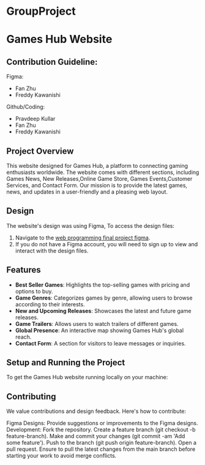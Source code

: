 
# GroupProject
# Games Hub Website

## Contribution Guideline:

Figma:
- Fan Zhu
- Freddy Kawanishi

Github/Coding:
- Pravdeep Kullar
- Fan Zhu
- Freddy Kawanishi

## Project Overview
This website designed for Games Hub, a platform to connecting gaming enthusiasts worldwide. The website comes with different sections, including Games News, New Releases,Online Game Store, Games Events,Customer Services, and Contact Form. Our mission is to provide the latest games, news, and updates in a user-friendly and a pleasing web layout.

## Design
The website's design was using Figma, To access the design files:

1. Navigate to the [web programming final project figma](https://www.figma.com/file/l3K9NC1qRIltiibN018gCI/Web-Programming-Final-Project?type=design&node-id=0-1&mode=design&t=Hy5Lev38cS46DE8k-0).
2. If you do not have a Figma account, you will need to sign up to view and interact with the design files.

## Features

- **Best Seller Games**: Highlights the top-selling games with pricing and options to buy.
- **Game Genres**: Categorizes games by genre, allowing users to browse according to their interests.
- **New and Upcoming Releases**: Showcases the latest and future game releases.
- **Game Trailers**: Allows users to watch trailers of different games.
- **Global Presence**: An interactive map showing Games Hub's global reach.
- **Contact Form**: A section for visitors to leave messages or inquiries.



## Setup and Running the Project

To get the Games Hub website running locally on your machine:

## Contributing
We value contributions and design feedback. Here's how to contribute:

Figma Designs: Provide suggestions or improvements to the Figma designs.
Development:
Fork the repository.
Create a feature branch (git checkout -b feature-branch).
Make and commit your changes (git commit -am 'Add some feature').
Push to the branch (git push origin feature-branch).
Open a pull request.
Ensure to pull the latest changes from the main branch before starting your work to avoid merge conflicts.